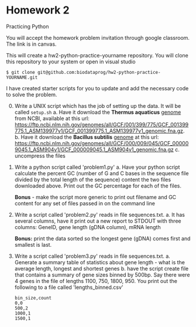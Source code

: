 Homework 2
====

Practicing Python

You will accept the homework problem invitation through google classroom. The link is in canvas.

This will create a hw2-python-practice-yourname repository. You will clone this repository to your system or open in visual studio
```
$ git clone git@github.com:biodataprog/hw2-python-practice-YOURNAME.git
```

I have created starter scripts for you to update and add the necessary code to solve the problem.

0. Write a UNIX script which has the job of setting up the data. It will be called `setup.sh`
   a. Have it download the __Thermus aquaticus__ [genome](https://www.ncbi.nlm.nih.gov/datasets/genome/GCF_001399775.1/) from NCBI, available at this url: https://ftp.ncbi.nlm.nih.gov/genomes/all/GCF/001/399/775/GCF_001399775.1_ASM139977v1/GCF_001399775.1_ASM139977v1_genomic.fna.gz.
   b. Have it download the __Bacillus subtilis__ [genome](https://www.ncbi.nlm.nih.gov/datasets/genome/GCF_000009045.1/) at this url: https://ftp.ncbi.nlm.nih.gov/genomes/all/GCF/000/009/045/GCF_000009045.1_ASM904v1/GCF_000009045.1_ASM904v1_genomic.fna.gz
   c. uncompress the files

1. Write a python script called 'problem1.py' 
   a. Have your python script calculate the percent GC (number of G and C bases in the sequence file divided by the total length of the sequence) content the two files downloaded above. Print out the GC percentage for each of the files.

   **Bonus** - make the script more generic to print out filename and GC content for any set of files passed in on the command line 

2. Write a script called 'problem2.py' reads in file sequences.txt. 
   a. It has several columns, have it print out a new report to STDOUT with three columns:
   GeneID, gene length (gDNA column), mRNA length

   **Bonus:** print the data sorted so the longest gene (gDNA) comes first and smallest is last.
   
3. Write a script called 'problem3.py' reads in file sequences.txt. 
   a. Generate a summary table of statistics about gene length - what is the average length, longest and shortest genes
   b. have the script create file that contains a summary of gene sizes binned by 500bp. Say there were 4 genes in the file of lengths 1100, 750, 1800, 950. 
   You print out the following to a file called 'lengths_binned.csv'
   ```
   bin_size,count
   0,0
   500,2
   1000,1
   1500,1
   ```

